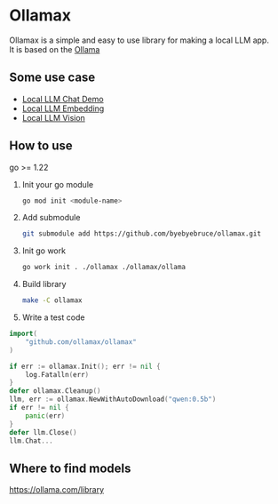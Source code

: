 # Ollamax

Ollamax is a simple and easy to use library for making a local LLM app.  
It is based on the [Ollama](https://github.com/ollama/ollama)

## Some use case
- [Local LLM Chat Demo](demo/chat)
- [Local LLM Embedding](demo/embedding)
- [Local LLM Vision](demo/vision)

## How to use
go >= 1.22

1. Init your go module
    ```bash
    go mod init <module-name>
    ```
2. Add submodule
    ```bash
    git submodule add https://github.com/byebyebruce/ollamax.git
    ```
   
3. Init go work
    ```bash
    go work init . ./ollamax ./ollamax/ollama
    ```

4. Build library
    ```bash
    make -C ollamax
    ```
5. Write a test code
```go
import(
    "github.com/ollamax/ollamax"
)

if err := ollamax.Init(); err != nil {
    log.Fatalln(err)
}
defer ollamax.Cleanup()
llm, err := ollamax.NewWithAutoDownload("qwen:0.5b")
if err != nil {
    panic(err)
}
defer llm.Close()
llm.Chat...
```

## Where to find models
https://ollama.com/library